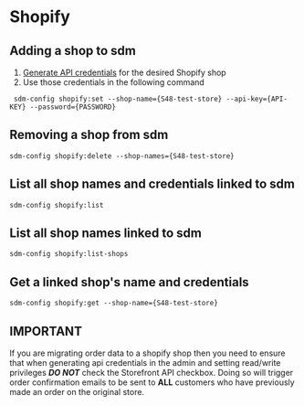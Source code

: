 Shopify
=======

Adding a shop to sdm
--------------------

1. [Generate API credentials][create-shopify-api-creds] for the desired Shopify shop
2. Use those credentials in the following command 

``` sdm-config shopify:set --shop-name={S48-test-store} --api-key={API-KEY} --password={PASSWORD}```


**Removing a shop from sdm**
---------------------------------

```sdm-config shopify:delete --shop-names={S48-test-store}```


**List all shop names and credentials linked to sdm**
----------------------------------------------------------

```sdm-config shopify:list```


**List all shop names linked to sdm**
------------------------------------------

```sdm-config shopify:list-shops```


**Get a linked shop's name and credentials**
------------------------------------------------

```sdm-config shopify:get --shop-name={S48-test-store}```


**IMPORTANT**
-------------

If you are migrating order data to a shopify shop then you need to ensure that when generating api credentials in the admin and setting read/write privileges 
***DO NOT*** check the Storefront API checkbox. Doing so will trigger order confirmation emails to be sent to **ALL** customers who have previously made an order on the original store.


[create-shopify-api-creds]: https://shopify.dev/tutorials/generate-api-credentials
